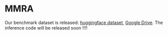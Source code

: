 # MMRA
Our benchmark dataset is released: [huggingface dataset](https://huggingface.co/datasets/m-a-p/MMRA), [Google Drive]().
The inference code will be released soon !!!!
